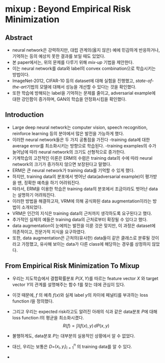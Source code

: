 # mixup : Beyond Empirical Risk Minimization

## Abstract

- neural network은 강력하지만, 대립 관계의(옳지 않은) 예에 민감하게 반응하거나, 기억하는 등의 예상치 못한 결과를 보일 때도 있었다.
- 본 paper에서는, 위의 문제를 다루기 위해 *mix-up* 기법을 제안한다.
- 이는 neural network를 data와 label의 convex combination으로 학습시키는 방법이다. 
- ImageNet-2012, CIFAR-10 등의 dataset에 대해 실험을 진행했고, *state-of-the-art*기법의 모델에 대해서 성능을 개선할 수 있다는 것을 확인했다.
- 또한 학습에 방해되는 label을 기억하는 문제를 줄이고, adversarial example에 대한 강인함이 증가하며, GAN의 학습을 안정화시킴을 확인했다.

## Introduction

- Large deep neural network는 computer vision, speech recognition, reinforce learning 등의 분야에서 많은 발전을 가능하게 했다.
- 이러한 neural network들은 두 가지 공통점을 가진다
		 -training data에 대한 average error를 최소화시키는 방향으로 학습된다.
		 -training examples의 수가 늘어남에 따라 neural network의 크기도 선형적으로 증가한다.
- 기계학습의 고전적인 이론은 ERM의 수렴은 training data의 수에 따라 neural network의 크기가 증가하지 않으면 보장된다고 말했다.
- ERM은 큰 neural network가 training data를 기억할 수 있게 했다.
- 하지만, training data의 분포에서 벗어난 data(adversarial example)이 평가받을 땐, 정확한 예측을 하기 어려워진다.
- 따라서, ERM을 이용한 학습은 training data의 분포에서 조금이라도 벗어난 data는 설명하기 어려워진다.
- 이러한 방법을 해결하고자, VRM에 의해 공식화된 data augmentation이라는 방법이 소개되었다.
- VRM은 인간의 지식은 training data의 근처까지 생각하도록 요구된다고 했다.
- 추가적인 실제의 예들은 training data의 근처로부터 확장될 수 있다고 했다.
- data augmentation이 눈에띄는 발전을 이룬 것은 맞지만, 이 과정은 dataset에 의존적이고, 전문가적 지식을 요구하였다.
- 또한, data augmentation은 근처의(유사한) data들이 같은 클래스로 분류될 것이라고 가정했고, 유사해 보이는 data가 다른 class에 해당하는 경우를 상정하지 않았다.


## From Empirical Risk Minimization To Mixup

- 우리는 지도학습에서 결합확률분포 $P(X,Y)$를 따르는 feature vector $X$ 와 target vector $Y$의 관계를 설명해주는 함수 f를 찾는 데에 관심이 있다.
- 이것 때문에, $f$ 의 예측 $f(x)$와 실제 label $y$의 차이에 페널티를 부과하는 loss function $l$을 정의했다.
- 그리고 우리는 expected risk라고도 알려진 아래의 식과 같은  data분포 $P$에 대해 
loss function $l$의 평균을 최소화시켰다. 
$$R(f) =\int l(f(x),y) \, dP(x,y) $$
 
- 불행하게도, data분포 $P$는 대부분의 실용적인 상황에서 알 수 없었다.
- 대신, 우리는  보통은 $D =$${(x_i,y_i)}^n_{i=1}$ 의 training data를 알 수 있다.
- 

<!--stackedit_data:
eyJoaXN0b3J5IjpbLTE1NzY4NDE5OCwtMTgwNjc0OTI1XX0=
-->